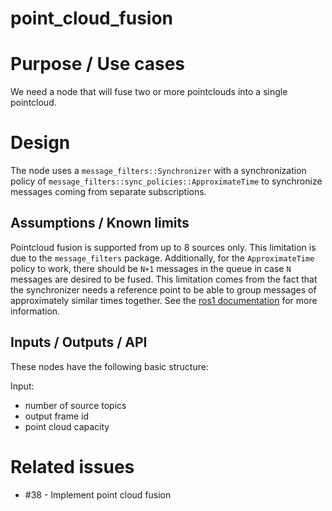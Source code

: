 point_cloud_fusion
=============

# Purpose / Use cases

We need a node that will fuse two or more pointclouds into a single pointcloud.

# Design

The node uses a `message_filters::Synchronizer` with a synchronization
policy of `message_filters::sync_policies::ApproximateTime` to synchronize
messages coming from separate subscriptions.


## Assumptions / Known limits

Pointcloud fusion is supported from up to 8 sources only. This limitation is due to the
 `message_filters` package. Additionally, for the `ApproximateTime`
  policy to work, there should be `N+1` messages in
 the queue in case `N` messages are desired to be fused. This limitation comes from the fact that
 the synchronizer needs a reference point to be able to group messages of approximately similar
 times together. See the [ros1 documentation](http://wiki.ros.org/message_filters/ApproximateTime)
 for more information.

## Inputs / Outputs / API

These nodes have the following basic structure:

Input:
- number of source topics
- output frame id
- point cloud capacity


# Related issues

- #38 - Implement point cloud fusion
